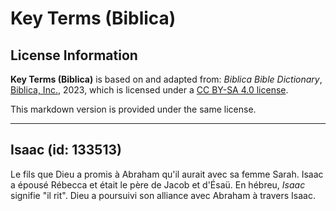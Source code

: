 # Key Terms (Biblica)

## License Information

**Key Terms (Biblica)** is based on and adapted from: _Biblica Bible Dictionary_, [Biblica, Inc.](https://www.biblica.com/), 2023, which is licensed under a [CC BY-SA 4.0 license](https://creativecommons.org/licenses/by-sa/4.0/legalcode.en).

This markdown version is provided under the same license.



--------------------------------

## Isaac (id: 133513)

Le fils que Dieu a promis à Abraham qu'il aurait avec sa femme Sarah. Isaac a épousé Rébecca et était le père de Jacob et d'Ésaü. En hébreu, *Isaac* signifie "il rit". Dieu a poursuivi son alliance avec Abraham à travers Isaac.


